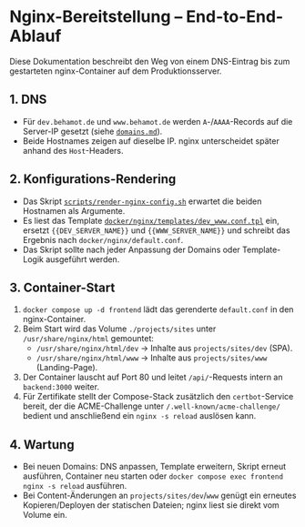 # Nginx-Bereitstellung – End-to-End-Ablauf

Diese Dokumentation beschreibt den Weg von einem DNS-Eintrag bis zum gestarteten nginx-Container auf dem Produktionsserver.

## 1. DNS
- Für `dev.behamot.de` und `www.behamot.de` werden `A`-/`AAAA`-Records auf die Server-IP gesetzt (siehe [`domains.md`](domains.md)).
- Beide Hostnames zeigen auf dieselbe IP. nginx unterscheidet später anhand des `Host`-Headers.

## 2. Konfigurations-Rendering
- Das Skript [`scripts/render-nginx-config.sh`](../../scripts/render-nginx-config.sh) erwartet die beiden Hostnamen als Argumente.
- Es liest das Template [`docker/nginx/templates/dev_www.conf.tpl`](../../docker/nginx/templates/dev_www.conf.tpl) ein, ersetzt `{{DEV_SERVER_NAME}}` und `{{WWW_SERVER_NAME}}` und schreibt das Ergebnis nach `docker/nginx/default.conf`.
- Das Skript sollte nach jeder Anpassung der Domains oder Template-Logik ausgeführt werden.

## 3. Container-Start
1. `docker compose up -d frontend` lädt das gerenderte `default.conf` in den nginx-Container.
2. Beim Start wird das Volume `./projects/sites` unter `/usr/share/nginx/html` gemountet:
   - `/usr/share/nginx/html/dev` → Inhalte aus `projects/sites/dev` (SPA).
   - `/usr/share/nginx/html/www` → Inhalte aus `projects/sites/www` (Landing-Page).
3. Der Container lauscht auf Port 80 und leitet `/api/`-Requests intern an `backend:3000` weiter.
4. Für Zertifikate stellt der Compose-Stack zusätzlich den `certbot`-Service bereit, der die ACME-Challenge unter `/.well-known/acme-challenge/` bedient und anschließend ein `nginx -s reload` auslösen kann.

## 4. Wartung
- Bei neuen Domains: DNS anpassen, Template erweitern, Skript erneut ausführen, Container neu starten oder `docker compose exec frontend nginx -s reload` ausführen.
- Bei Content-Änderungen an `projects/sites/dev`/`www` genügt ein erneutes Kopieren/Deployen der statischen Dateien; nginx liest sie direkt vom Volume ein.
